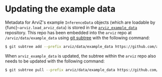 # Updating the example data

Metadata for ArviZ's example `InferenceData` objects (which are loadable by {func}`~arviz.load_arviz_data`) is stored in the [`arviz_example_data`](https://github.com/arviz-devs/arviz_example_data) repository.
This repo has been embedded into the `arviz` repo at `/arviz/data/example_data` using [git subtree](https://www.atlassian.com/git/tutorials/git-subtree) with the following command:

```bash
$ git subtree add --prefix arviz/data/example_data https://github.com/arviz-devs/arviz_example_data.git main --squash
```

When `arviz_example_data` is updated, the subtree within the `arviz` repo also needs to be updated with the following command:

```bash
$ git subtree pull --prefix arviz/data/example_data https://github.com/arviz-devs/arviz_example_data.git main --squash
```
